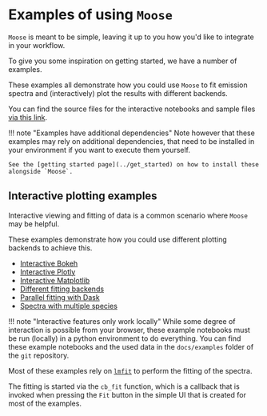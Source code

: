# Examples of using `Moose`
`Moose` is meant to be simple, leaving it up to you how you'd like to integrate in your workflow.

To give you some inspiration on getting started, we have a number of examples.

These examples all demonstrate how you could use `Moose` to fit emission spectra and (interactively) plot the results with different backends. 

You can find the source files for the interactive notebooks and sample files [via this link](https://github.com/AntoineTUE/Moose/tree/main/docs/examples).

!!! note "Examples have additional dependencies"
    Note however that these examples may rely on additional dependencies, that need to be installed in your environment if you want to execute them yourself.
    
    See the [getting started page](../get_started) on how to install these alongside `Moose`.


## Interactive plotting examples
Interactive viewing and fitting of data is a common scenario where `Moose` may be helpful.

These examples demonstrate how you could use different plotting backends to achieve this.

* [Interactive Bokeh](./bokeh)
* [Interactive Plotly](./plotly)
* [Interactive Matplotlib](./matplotlib)
* [Different fitting backends](./Moose_fitting_backends)
* [Parallel fitting with Dask](./dask)
* [Spectra with multiple species](./Multiple_species)

!!! note "Interactive features only work locally"
    While some degree of interaction is possible from your browser, these example notebooks must be run (locally) in a python environment to do everything.
    You can find these example notebooks and the used data in the `docs/examples` folder of the `git` repository.

Most of these examples rely on [`lmfit`](https://lmfit.github.io/lmfit-py/) to perform the fitting of the spectra.

The fitting is started via the `cb_fit` function, which is a callback that is invoked when pressing the `Fit` button in the simple UI that is created for most of the examples.